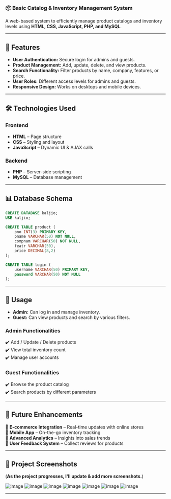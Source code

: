 ### 📦 **Basic Catalog & Inventory Management System**
A web-based system to efficiently manage product catalogs and inventory levels using **HTML, CSS, JavaScript, PHP, and MySQL**.

---

## 🚀 **Features**
- **User Authentication:** Secure login for admins and guests.
- **Product Management:** Add, update, delete, and view products.
- **Search Functionality:** Filter products by name, company, features, or price.
- **User Roles:** Different access levels for admins and guests.
- **Responsive Design:** Works on desktops and mobile devices.

---

## 🛠 **Technologies Used**
### **Frontend**
- **HTML** – Page structure
- **CSS** – Styling and layout
- **JavaScript** – Dynamic UI & AJAX calls

### **Backend**
- **PHP** – Server-side scripting
- **MySQL** – Database management

---

## 📊 **Database Schema**
```sql
CREATE DATABASE kaljio;
USE kaljio;

CREATE TABLE product (
    pno INT(3) PRIMARY KEY,
    pname VARCHAR(50) NOT NULL,
    compnam VARCHAR(50) NOT NULL,
    featr VARCHAR(50),
    price DECIMAL(8,2)
);

CREATE TABLE login (
    username VARCHAR(50) PRIMARY KEY,
    password VARCHAR(50) NOT NULL
);
```

---

## 📝 **Usage**
- **Admin:** Can log in and manage inventory.
- **Guest:** Can view products and search by various filters.

### **Admin Functionalities**
✔️ Add / Update / Delete products  
✔️ View total inventory count  
✔️ Manage user accounts  

### **Guest Functionalities**
✔️ Browse the product catalog  
✔️ Search products by different parameters  

---

## 📌 **Future Enhancements**
🔹 **E-commerce Integration** – Real-time updates with online stores  
🔹 **Mobile App** – On-the-go inventory tracking  
🔹 **Advanced Analytics** – Insights into sales trends  
🔹 **User Feedback System** – Collect reviews for products  

---

## 🎯 **Project Screenshots**
(**As the project progresses, I'll update & add more screenshots.**)

![image](https://github.com/user-attachments/assets/8964ad03-3ab7-4ce8-a21a-31a5f653315e)
![image](https://github.com/user-attachments/assets/f897a916-7254-49f4-8aee-f78a802338e5)
![image](https://github.com/user-attachments/assets/a57cdb46-140f-4bf8-ad1e-a33c45ec71ae)
![image](https://github.com/user-attachments/assets/01aabb3d-b812-4365-8261-75ba4fbdd628)
![image](https://github.com/user-attachments/assets/8151f07f-8425-4764-be3a-ce07ca7f3de4)
![image](https://github.com/user-attachments/assets/f92e4ec3-5ffc-4b9d-b30b-39859d796ede)
![image](https://github.com/user-attachments/assets/dba49aa9-420d-47b9-a6be-6d4715353f45)

---
